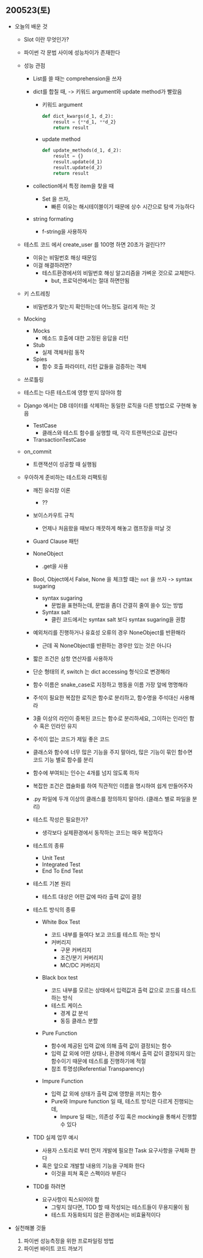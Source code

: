 ## 200523(토)



* 오늘의 배운 것

  * Slot 이란 무엇인가?

  * 파이썬 각 문법 사이에 성능차이가 존재한다

  * 성능 관점

    * List를 쓸 때는 comprehension을 쓰자

    * dict를 합칠 때, -> 키워드 argument와 update method가 빨랐음

      * 키워드 argument

        ```python
        def dict_kwargs(d_1, d_2):
            result = {**d_1, **d_2}
            return result
        ```

      * update method

        ```python
        def update_methods(d_1, d_2):
            result = {}
            result.update(d_1)
            result.update(d_2)
            return result	
        ```

    * collection에서 특정 item을 찾을 때

      * Set 을 쓰자,
        * 빠른 이유는 해시테이블이기 때문에 상수 시간으로 탐색 가능하다

    * string formating

      * f-string을 사용하자

  * 테스트 코드 에서 create_user 를 100명 하면 20초가 걸린다??

    * 이유는 비밀번호 해싱 때문임
    * 이걸 해결하려면?
      * 테스트환경에서의 비밀번호 해싱 알고리즘을 가벼운 것으로 교체한다.
        * but, 프로덕션에서는 절대 하면안됨

  * 키 스트레칭

    * 비밀번호가 맞는지 확인하는데 어느정도 걸리게 하는 것

  * Mocking

    * Mocks
      * 메소드 호출에 대한 고정된 응답을 리턴
    * Stub
      * 실제 객체처럼 동작
    * Spies
      * 함수 호출 파라미터, 리턴 값들을 검증하는 객체

  * 쓰로틀링

  * 테스트는 다른 테스트에 영향 받지 않아야 함

  * Django 에서는 DB 데이터를 삭제하는 동일한 로직을 다른 방법으로 구현해 놓음

    * TestCase
      * 클래스와 테스트 함수를 실행할 때, 각각 트랜잭션으로 감싼다
    * TransactionTestCase

  * on_commit

    * 트랜잭션이 성공할 때 실행됨

  * 우아하게 준비하는 테스트와 리팩토링

    * 깨진 유리창 이론

      * ??

    * 보이스카우트 규칙

      * 언제나 처음왔을 때보다 깨끗하게 해놓고 캠프장을 떠날 것

    * Guard Clause 패턴

    * NoneObject

      * .get을 사용

    * Bool, Object에서 False, None 을 체크할 떄는 `not` 을 쓰자 -> syntax sugaring

      * syntax sugaring
        * 문법을 표현하는데, 문법을 좀더 간결히 줄여 쓸수 있는 방법
      * Syntax salt
        * 클린 코드에서는 syntax salt 보다 syntax sugaring을 권함

    * 예외처리를 진행하거나 유효성 오류의 경우 NoneObject를 반환해라

      * 근데 꼭 NoneObject를 반환하는 경우만 있는 것은 아니다

    * 짧은 조건은 삼항 연산자를 사용하자

    * 단순 형태의 if, switch 는 dict accessing 형식으로 변경해라

    * 함수 이름은 snake_case로 지정하고 행동을 이름 가장 앞에 명명해라

    * 주석이 필요한 복잡한 로직은 함수로 분리하고, 함수명을 주석대신 사용해라

    * 3줄 이상의 라인이 중복된 코드는 함수로 분리하세요, 그이하는 인라인 함수 혹은 인라인 유지

    * 주석이 없는 코드가 제일 좋은 코드

    * 클래스와 함수에 너무 많은 기능을 주지 말아라, 많은 기능이 묶인 함수면 코드 기능 별로 함수를 분리

    * 함수에 부여되는 인수는 4개를 넘지 않도록 하자

    * 복잡한 조건은 캡슐화를 하여 직관적인 이름을 명시하여 쉽게 만들어주자

    * .py 파일에 두개 이상의 클래스를 정의하지 말아라. (클래스 별로 파일을 분리)

    * 테스트 작성은 필요한가?

      * 생각보다 실제환경에서 동작하는 코드는 매우 복잡하다

    * 테스트의 종류

      * Unit Test
      * Integrated Test
      * End To End Test

    * 테스트 기본 원리

      * 테스트 대상은 어떤 값에 따라 출력 값이 결정

    * 테스트 방식의 종류

      * White Box Test
        * 코드 내부를 들여다 보고 코드를 테스트 하는 방식
        * 커버리지
          * 구문 커버리지
          * 조건/분기 커버리지
          * MC/DC 커버리지

      * Black box test
        * 코드 내부를 모르는 상태에서 입력값과 출력 값으로 코드를 테스트하는 방식
        * 테스트 케이스
          * 경계 값 분석
          * 동등 클래스 분할
      * Pure Function
        * 함수에 제공된 입력 값에 의해 출력 값이 결정되는 함수
        * 입력 값 외에 어떤 상태나, 환경에 의해서 출력 값이 결정되지 않는 함수이기 때문에 테스트를 진행하기에 적절
        * 참조 투명성(Referential Transparency)
      * Impure Function
        * 입력 값 외에 상태가 출력 값에 영향을 끼치는 함수
        * Pure와 Impure function 일 때, 테스트 방식은 다르게 진행되는데,
          * Impure 일 때는, 의존성 주입 혹은 mocking을 통해서 진행할 수 있다

    * TDD 실제 업무 예시

      * 사용자 스토리로 부터 먼저 개발에 필요한 Task 요구사항을 구체화 한다
      * 혹은 앞으로 개발할 내용의 기능을 구체화 한다
        * 이것을 피쳐 혹은 스펙이라 부른다

    * TDD를 하려면

      * 요구사항이 픽스되어야 함
        * 그렇지 않다면, TDD 할 때 작성되는 테스트들이 무용지물이 됨
        * 테스트 자동화되지 않은 환경에서는 비효율적이다

* 실천해볼  것들

  1. 파이썬 성능측정을 위한 프로파일링 방법
  2. 파이썬 바이트 코드 까보기